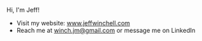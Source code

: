 Hi, I'm Jeff!
- Visit my website: www.jeffwinchell.com
- Reach me at winch.jm@gmail.com or message me on LinkedIn

<!---
winch-jm/winch-jm is a ✨ special ✨ repository because its `README.md` (this file) appears on your GitHub profile.
You can click the Preview link to take a look at your changes.
--->
